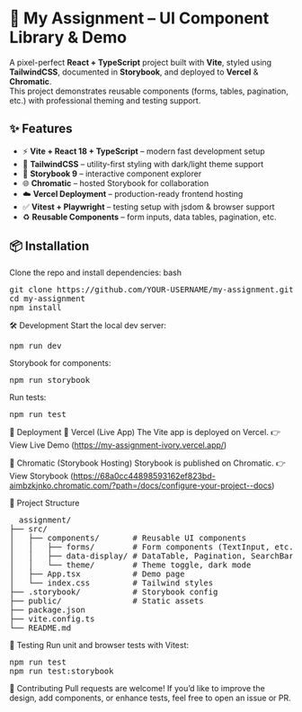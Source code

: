 # 🚀 My Assignment – UI Component Library & Demo

A pixel-perfect **React + TypeScript** project built with **Vite**, styled using **TailwindCSS**, documented in **Storybook**, and deployed to **Vercel** & **Chromatic**.  
This project demonstrates reusable components (forms, tables, pagination, etc.) with professional theming and testing support.

## ✨ Features
- ⚡ **Vite + React 18 + TypeScript** – modern fast development setup
- 🎨 **TailwindCSS** – utility-first styling with dark/light theme support
- 📖 **Storybook 9** – interactive component explorer
- 🌐 **Chromatic** – hosted Storybook for collaboration
- ☁️ **Vercel Deployment** – production-ready frontend hosting
- ✅ **Vitest + Playwright** – testing setup with jsdom & browser support
- ♻️ **Reusable Components** – form inputs, data tables, pagination, etc.

## 📦 Installation
Clone the repo and install dependencies:
bash
<pre>
git clone https://github.com/YOUR-USERNAME/my-assignment.git
cd my-assignment
npm install </pre>

🛠️ Development
Start the local dev server:
<pre>npm run dev </pre>
Storybook for components:
<pre>npm run storybook </pre>
Run tests:
<pre>npm run test </pre>

🚀 Deployment
🔹 Vercel (Live App)
The Vite app is deployed on Vercel.
👉 View Live Demo (https://my-assignment-ivory.vercel.app/)

🔹 Chromatic (Storybook Hosting)
Storybook is published on Chromatic.
👉 View Storybook (https://68a0cc44898593162ef823bd-aimbzkjnko.chromatic.com/?path=/docs/configure-your-project--docs)

📂 Project Structure
<pre>
  assignment/
├── src/
│   ├── components/       # Reusable UI components
│   │   ├── forms/        # Form components (TextInput, etc.)
│   │   ├── data-display/ # DataTable, Pagination, SearchBar
│   │   └── theme/        # Theme toggle, dark mode
│   ├── App.tsx           # Demo page
│   └── index.css         # Tailwind styles
├── .storybook/           # Storybook config
├── public/               # Static assets
├── package.json
├── vite.config.ts
└── README.md
</pre>

🧪 Testing
Run unit and browser tests with Vitest:
<pre>npm run test
npm run test:storybook</pre>

🤝 Contributing
Pull requests are welcome!
If you’d like to improve the design, add components, or enhance tests, feel free to open an issue or PR.

